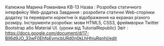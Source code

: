 Калюжна Марина Романівна КВ-13
Назва : Розробка статичного інтерфейсу Web-додатка
Завдання : розробити статичні Web-сторінки додатку та перевірити коректне їх відображення на екранах різного розміру.
Інструменти розробки: мови HTML5, CSS3, фреймворки Twitter Bootstrap або Material UI. (уроки від TutorialRepublic)
Звіт : https://docs.google.com/document/d/17-BlI6d9JO_33wF0EhfpEymcbURd0n0kLhHhiuRqnhI/edit
